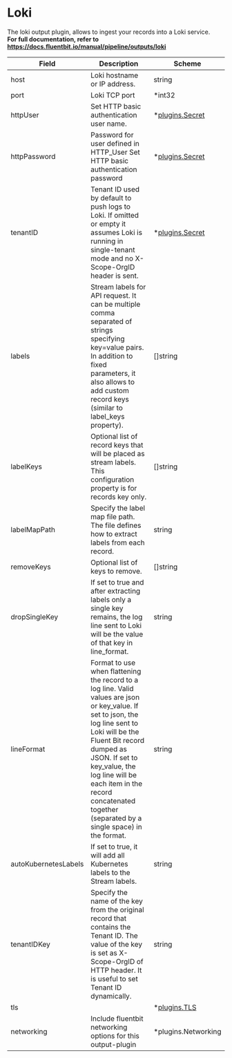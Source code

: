 # Loki

The loki output plugin, allows to ingest your records into a Loki service. <br /> **For full documentation, refer to https://docs.fluentbit.io/manual/pipeline/outputs/loki**


| Field | Description | Scheme |
| ----- | ----------- | ------ |
| host | Loki hostname or IP address. | string |
| port | Loki TCP port | *int32 |
| httpUser | Set HTTP basic authentication user name. | *[plugins.Secret](../secret.md) |
| httpPassword | Password for user defined in HTTP_User Set HTTP basic authentication password | *[plugins.Secret](../secret.md) |
| tenantID | Tenant ID used by default to push logs to Loki. If omitted or empty it assumes Loki is running in single-tenant mode and no X-Scope-OrgID header is sent. | *[plugins.Secret](../secret.md) |
| labels | Stream labels for API request. It can be multiple comma separated of strings specifying  key=value pairs. In addition to fixed parameters, it also allows to add custom record keys (similar to label_keys property). | []string |
| labelKeys | Optional list of record keys that will be placed as stream labels. This configuration property is for records key only. | []string |
| labelMapPath | Specify the label map file path. The file defines how to extract labels from each record. | string |
| removeKeys | Optional list of keys to remove. | []string |
| dropSingleKey | If set to true and after extracting labels only a single key remains, the log line sent to Loki will be the value of that key in line_format. | string |
| lineFormat | Format to use when flattening the record to a log line. Valid values are json or key_value. If set to json,  the log line sent to Loki will be the Fluent Bit record dumped as JSON. If set to key_value, the log line will be each item in the record concatenated together (separated by a single space) in the format. | string |
| autoKubernetesLabels | If set to true, it will add all Kubernetes labels to the Stream labels. | string |
| tenantIDKey | Specify the name of the key from the original record that contains the Tenant ID. The value of the key is set as X-Scope-OrgID of HTTP header. It is useful to set Tenant ID dynamically. | string |
| tls |  | *[plugins.TLS](../tls.md) |
| networking | Include fluentbit networking options for this output-plugin | *plugins.Networking |
